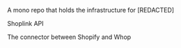 A mono repo that holds the infrastructure for [REDACTED]

Shoplink API

  The connector between Shopify and Whop
